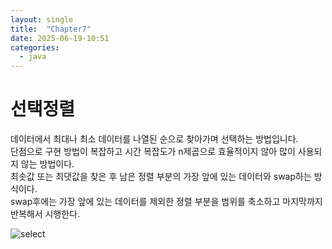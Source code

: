 ```yaml
---
layout: single
title:  "Chapter7"
date: 2025-06-19-10:51 
categories:
  - java
---
```


# 선택정렬

데이터에서 최대나 최소 데이터를 나열된 순으로 찾아가며 선택하는 방법입니다.  
단점으로 구현 방법이 복잡하고 시간 복잡도가 n제곱으로 효율적이지 않아 많이 사용되지 않는 방법이다.  
최솟값 또는 최댓값을 찾은 후 남은 정렬 부분의 가장 앞에 있는 데이터와 swap하는 방식이다.  
swap후에는 가장 앞에 있는 데이터를 제외한 정렬 부분을 범위를 축소하고 마지막까지 반복해서 시행한다.  

![select](https://github.com/user-attachments/assets/1b381196-7e3f-4e62-be60-555adb7de64f)  




